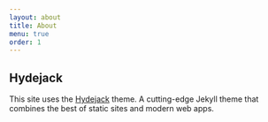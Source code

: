 ```yaml
---
layout: about
title: About
menu: true
order: 1
---
```


## Hydejack
This site uses the [Hydejack](https://github.com/qwtel/hydejack) theme. A cutting-edge Jekyll theme that combines the best of static sites and modern web apps.
